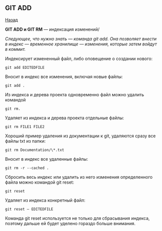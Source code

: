 ## GIT ADD
[Назад](./readme.md)

**GIT ADD и GIT RM** — индексация изменений/

*Следующее, что нужно знать — команда git add. Она позволяет внести в индекс — временное хранилище — изменения, которые затем войдут в коммит.*

Индексирует измененный файл, либо оповещение о создании нового:
```
git add EDITEDFILE
```

Вносит в индекс все изменения, включая новые файлы:
```
git add .
```
Из индекса и дерева проекта одновременно файл можно удалить командой 
```
git rm.
```
Удаляет из индекса и дерева проекта отдельные файлы:
```
git rm FILE1 FILE2
```
Хороший пример удаления из документации к git, удаляются сразу все файлы txt из папки:
```
git rm Documentation/\*.txt
```
Вносит в индекс все удаленные файлы:
```
git rm -r --cached .
```
Сбросить весь индекс или удалить из него изменения определенного файла можно командой git reset:
```
git reset
```
Удаляет из индекса конкретный файл:
```
git reset — EDITEDFILE
```
Команда git reset используется не только для сбрасывания индекса, поэтому дальше ей будет уделено гораздо больше внимания.
